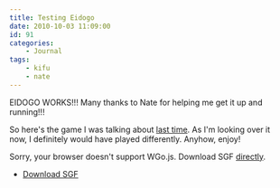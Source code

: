 ```yaml
---
title: Testing Eidogo
date: 2010-10-03 11:09:00
id: 91
categories:
 	- Journal
tags:
	- kifu
	- nate
---
```


EIDOGO WORKS!!! Many thanks to Nate for helping me get it up and running!!!

So here's the game I was talking about [last time](http://www.bengozen.com/string-of-games-and-failure-to-embed-eidogo/ "String of Games and Failure to Embed EidoGo"). As I'm looking over it now, I definitely would have played differently. Anyhow, enjoy!

<!--more-->

<article>
	<section data-wgo="/kifu/2010/2010.10.03-Testing-Eidogo.sgf" data-wgo-enablewheel="false" style="width: 100%">
	  <p>Sorry, your browser doesn't support WGo.js. Download SGF <a href="/kifu/2010/2010.10.03-Testing-Eidogo.sgf">directly</a>.</p>
	</section>
	<div><ul><li><a href="/kifu/2010/2010.10.03-Testing-Eidogo.sgf">Download SGF</a></li></ul></div>
</article>

